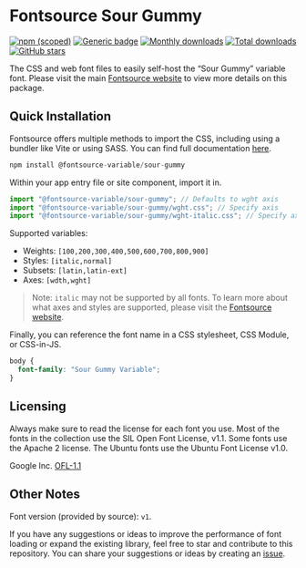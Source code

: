 # Fontsource Sour Gummy

[![npm (scoped)](https://img.shields.io/npm/v/@fontsource-variable/sour-gummy?color=brightgreen)](https://www.npmjs.com/package/@fontsource-variable/sour-gummy) [![Generic badge](https://img.shields.io/badge/fontsource-passing-brightgreen)](https://github.com/fontsource/fontsource) [![Monthly downloads](https://badgen.net/npm/dm/@fontsource-variable/sour-gummy)](https://github.com/fontsource/fontsource) [![Total downloads](https://badgen.net/npm/dt/@fontsource-variable/sour-gummy)](https://github.com/fontsource/fontsource) [![GitHub stars](https://img.shields.io/github/stars/fontsource/fontsource.svg?style=social&label=Star)](https://github.com/fontsource/fontsource/stargazers)

The CSS and web font files to easily self-host the “Sour Gummy” variable font. Please visit the main [Fontsource website](https://fontsource.org/fonts/sour-gummy) to view more details on this package.

## Quick Installation

Fontsource offers multiple methods to import the CSS, including using a bundler like Vite or using SASS. You can find full documentation [here](https://fontsource.org/docs/getting-started/introduction).

```javascript
npm install @fontsource-variable/sour-gummy
```

Within your app entry file or site component, import it in.

```javascript
import "@fontsource-variable/sour-gummy"; // Defaults to wght axis
import "@fontsource-variable/sour-gummy/wght.css"; // Specify axis
import "@fontsource-variable/sour-gummy/wght-italic.css"; // Specify axis and style
```

Supported variables:
- Weights: `[100,200,300,400,500,600,700,800,900]`
- Styles: `[italic,normal]`
- Subsets: `[latin,latin-ext]`
- Axes: `[wdth,wght]`

> Note: `italic` may not be supported by all fonts. To learn more about what axes and styles are supported, please visit the [Fontsource website](https://fontsource.org/fonts/sour-gummy).

Finally, you can reference the font name in a CSS stylesheet, CSS Module, or CSS-in-JS.

```css
body {
  font-family: "Sour Gummy Variable";
}
```

## Licensing
Always make sure to read the license for each font you use. Most of the fonts in the collection use the SIL Open Font License, v1.1. Some fonts use the Apache 2 license. The Ubuntu fonts use the Ubuntu Font License v1.0.

Google Inc.
[OFL-1.1](http://scripts.sil.org/OFL)

## Other Notes
Font version (provided by source): `v1`.

If you have any suggestions or ideas to improve the performance of font loading or expand the existing library, feel free to star and contribute to this repository. You can share your suggestions or ideas by creating an [issue](https://github.com/fontsource/fontsource/issues).